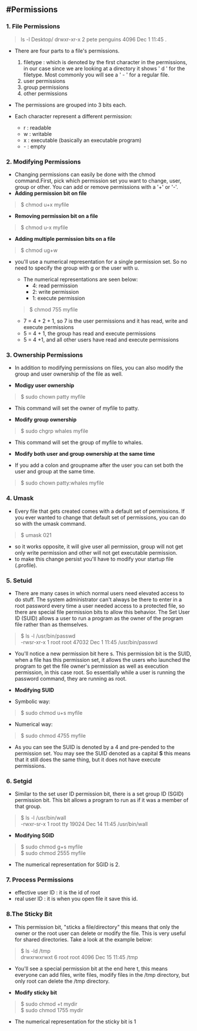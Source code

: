 #Permissions
---

### 1. File Permissions

> ls -l Desktop/
> drwxr-xr-x 2 pete penguins 4096 Dec 1 11:45 .

* There are four parts to a file's permissions. 
	1. filetype :  which is denoted by the first character in the permissions, in our case since we are looking at a directory it shows ' d ' for the filetype. Most commonly you will see a ' - ' for a regular file. 
	2. user permissions
	3. group permissions
	4. other permissions
* The permissions are grouped into 3 bits each.

* Each character represent a different permission: 
	* r : readable
	* w : writable
	* x : executable (basically an executable program)
	* \- : empty
	
### 2. Modifying Permissions
* Changing permissions can easily be done with the chmod command.First, pick which permission set you want to change, user, group or other. You can add or remove permissions with a '+' or '-'.
* **Adding permission bit on file**
> $ chmod u+x myfile

* **Removing permission bit on a file**
> $ chmod u-x myfile

* **Adding multiple permission bits on a file**
> $ chmod ug+w	

* you'll use a numerical representation for a single permission set. So no need to specify the group with g or the user with u.

	* The numerical representations are seen below:
		* 4: read permission
		* 2: write permission
		* 1: execute permission
	
	> $ chmod 755 myfile
	
	* 7 = 4 + 2 + 1, so 7 is the user permissions and it has read, write and execute permissions
	* 5 = 4 + 1, the group has read and execute permissions
	* 5 = 4 +1, and all other users have read and execute permissions

### 3. Ownership Permissions
* In addition to modifying permissions on files, you can also modify the group and user ownership of the file as well.

* **Modigy user ownership**
> $ sudo chown patty myfile
* This command will set the owner of myfile to patty.

* **Modify group ownership**
> $ sudo chgrp whales myfile
* This command will set the group of myfile to whales. 

* **Modify both user and group ownership at the same time**
* If you add a colon and groupname after the user you can set both the user and group at the same time.
> $ sudo chown patty:whales myfile

### 4. Umask
* Every file that gets created comes with a default set of permissions. If you ever wanted to change that default set of permissions, you can do so with the umask command.
> $ umask 021
* so it works opposite, it will give user all permission, group will not get only write permission and other will not get executable permission.
* to make this change persist you'll have to modify your startup file (.profile).

### 5. Setuid
* There are many cases in which normal users need elevated access to do stuff. The system administrator can't always be there to enter in a root password every time a user needed access to a protected file, so there are special file permission bits to allow this behavior. The Set User ID (SUID) allows a user to run a program as the owner of the program file rather than as themselves.
> $ ls -l /usr/bin/passwd <br>
> -rwsr-xr-x 1 root root 47032 Dec 1 11:45 /usr/bin/passwd

* You'll notice a new permission bit here s. This permission bit is the SUID, when a file has this permission set, it allows the users who launched the program to get the file owner's permission as well as execution permission, in this case root. So essentially while a user is running the password command, they are running as root.

* **Modifying SUID**
* Symbolic way:
> $ sudo chmod u+s myfile

* Numerical way:
> $ sudo chmod 4755 myfile

* As you can see the SUID is denoted by a 4 and pre-pended to the permission set. You may see the SUID denoted as a capital **S** this means that it still does the same thing, but it does not have execute permissions.

### 6. Setgid
* Similar to the set user ID permission bit, there is a set group ID (SGID) permission bit. This bit allows a program to run as if it was a member of that group. 
> $ ls -l /usr/bin/wall <br>
> -rwxr-sr-x 1 root tty 19024 Dec 14 11:45 /usr/bin/wall

* **Modifying SGID**
> \$ sudo chmod g+s myfile <br>
> $ sudo chmod 2555 myfile

* The numerical representation for SGID is 2.

### 7. Process Permissions
* effective user ID : it is the id of root
* real user ID : it is when you open file it save this id.

### 8.The Sticky Bit
* This permission bit, "sticks a file/directory" this means that only the owner or the root user can delete or modify the file. This is very useful for shared directories. Take a look at the example below:
> $ ls -ld /tmp <br>
> drwxrwxrwxt 6 root root 4096 Dec 15 11:45 /tmp

* You'll see a special permission bit at the end here t, this means everyone can add files, write files, modify files in the /tmp directory, but only root can delete the /tmp directory.

* **Modify sticky bit**

> \$ sudo chmod +t mydir <br>
> $ sudo chmod 1755 mydir

* The numerical representation for the sticky bit is 1